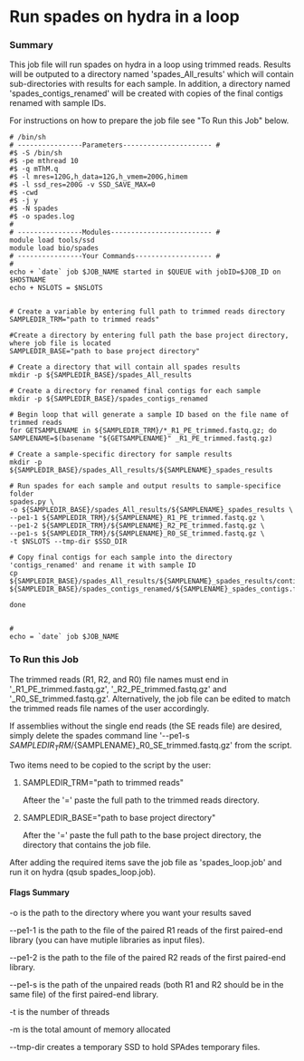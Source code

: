 # Run spades on hydra in a loop
### Summary
This job file will run spades on hydra in a loop using trimmed reads. Results will be outputed to a directory named 'spades_All_results' which will contain sub-directories with results for each sample. 
In addition, a directory named 'spades_contigs_renamed' will be created with copies of the final contigs renamed with sample IDs.

For instructions on how to prepare the job file see "To Run this Job" below.

```
# /bin/sh
# ----------------Parameters---------------------- #
#$ -S /bin/sh
#$ -pe mthread 10
#$ -q mThM.q
#$ -l mres=120G,h_data=12G,h_vmem=200G,himem
#$ -l ssd_res=200G -v SSD_SAVE_MAX=0
#$ -cwd
#$ -j y
#$ -N spades
#$ -o spades.log
#
# ----------------Modules------------------------- #
module load tools/ssd
module load bio/spades
# ----------------Your Commands------------------- #
#
echo + `date` job $JOB_NAME started in $QUEUE with jobID=$JOB_ID on $HOSTNAME
echo + NSLOTS = $NSLOTS


# Create a variable by entering full path to trimmed reads directory
SAMPLEDIR_TRM="path to trimmed reads"

#Create a directory by entering full path the base project directory, where job file is located
SAMPLEDIR_BASE="path to base project directory"

# Create a directory that will contain all spades results
mkdir -p ${SAMPLEDIR_BASE}/spades_All_results

# Create a directory for renamed final contigs for each sample
mkdir -p ${SAMPLEDIR_BASE}/spades_contigs_renamed

# Begin loop that will generate a sample ID based on the file name of trimmed reads
for GETSAMPLENAME in ${SAMPLEDIR_TRM}/*_R1_PE_trimmed.fastq.gz; do
SAMPLENAME=$(basename "${GETSAMPLENAME}" _R1_PE_trimmed.fastq.gz)

# Create a sample-specific directory for sample results
mkdir -p ${SAMPLEDIR_BASE}/spades_All_results/${SAMPLENAME}_spades_results

# Run spades for each sample and output results to sample-specifice folder
spades.py \
-o ${SAMPLEDIR_BASE}/spades_All_results/${SAMPLENAME}_spades_results \
--pe1-1 ${SAMPLEDIR_TRM}/${SAMPLENAME}_R1_PE_trimmed.fastq.gz \
--pe1-2 ${SAMPLEDIR_TRM}/${SAMPLENAME}_R2_PE_trimmed.fastq.gz \
--pe1-s ${SAMPLEDIR_TRM}/${SAMPLENAME}_R0_SE_trimmed.fastq.gz \
-t $NSLOTS --tmp-dir $SSD_DIR

# Copy final contigs for each sample into the directory 'contigs_renamed' and rename it with sample ID
cp ${SAMPLEDIR_BASE}/spades_All_results/${SAMPLENAME}_spades_results/contigs.fasta ${SAMPLEDIR_BASE}/spades_contigs_renamed/${SAMPLENAME}_spades_contigs.fasta

done


#
echo = `date` job $JOB_NAME

```

### To Run this Job
The trimmed reads (R1, R2, and R0) file names must end in '_R1_PE_trimmed.fastq.gz', '_R2_PE_trimmed.fastq.gz' and '_R0_SE_trimmed.fastq.gz'. Alternatively, the job file can be edited to match the trimmed reads file names of the user accordingly.

If assemblies without the single end reads (the SE reads file) are desired, simply delete the spades command line '--pe1-s ${SAMPLEDIR_TRM}/${SAMPLENAME}_R0_SE_trimmed.fastq.gz' from the script.

Two items need to be copied to the script by the user:

1. SAMPLEDIR_TRM="path to trimmed reads"

   Afteer the '=' paste the full path to the trimmed reads directory.

3. SAMPLEDIR_BASE="path to base project directory"

   After the '=' paste the full path to the base project directory, the directory that contains the job file.

After adding the required items save the job file as 'spades_loop.job' and run it on hydra (qsub spades_loop.job).


#### Flags Summary

 -o is the path to the directory where you want your results saved
 
 --pe1-1 is the path to the file of the paired R1 reads of the first paired-end 
 library (you can have mutiple libraries as input files). 
 
 --pe1-2 is the path to the file of the paired R2 reads of the first paired-end library. 
 
 --pe1-s is the path of the unpaired reads (both R1 and R2 should be in the same file) of the first paired-end library.
 
 -t is the number of threads
 
 -m is the total amount of memory allocated 
 
 --tmp-dir creates a temporary SSD to hold SPAdes temporary files. 
 
